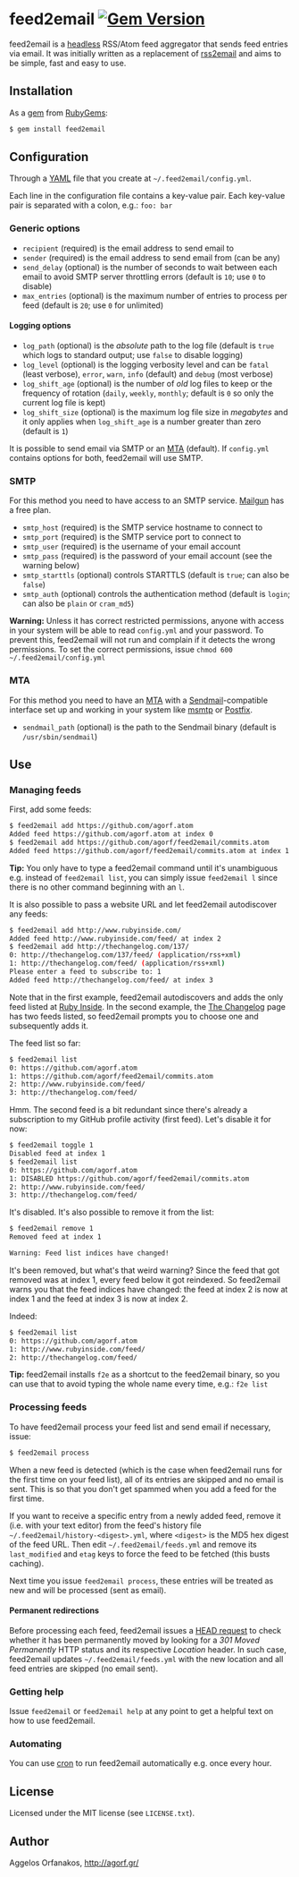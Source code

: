 # feed2email [![Gem Version](https://badge.fury.io/rb/feed2email.svg)](http://badge.fury.io/rb/feed2email)

feed2email is a [headless][] RSS/Atom feed aggregator that sends feed entries
via email. It was initially written as a replacement of [rss2email][] and aims
to be simple, fast and easy to use.

[headless]: http://en.wikipedia.org/wiki/Headless_software
[rss2email]: http://www.allthingsrss.com/rss2email/

## Installation

As a [gem][] from [RubyGems][]:

~~~ sh
$ gem install feed2email
~~~

[gem]: http://rubygems.org/gems/feed2email
[RubyGems]: http://rubygems.org/

## Configuration

Through a [YAML][] file that you create at `~/.feed2email/config.yml`.

[YAML]: http://en.wikipedia.org/wiki/YAML

Each line in the configuration file contains a key-value pair. Each key-value
pair is separated with a colon, e.g.: `foo: bar`

### Generic options

* `recipient` (required) is the email address to send email to
* `sender` (required) is the email address to send email from (can be any)
* `send_delay` (optional) is the number of seconds to wait between each email to
  avoid SMTP server throttling errors (default is `10`; use `0` to disable)
* `max_entries` (optional) is the maximum number of entries to process per feed
  (default is `20`; use `0` for unlimited)

#### Logging options

* `log_path` (optional) is the _absolute_ path to the log file (default is
  `true` which logs to standard output; use `false` to disable logging)
* `log_level` (optional) is the logging verbosity level and can be `fatal`
  (least verbose), `error`, `warn`, `info` (default) and `debug` (most verbose)
* `log_shift_age` (optional) is the number of _old_ log files to keep or the
  frequency of rotation (`daily`, `weekly`, `monthly`; default is `0` so only
  the current log file is kept)
* `log_shift_size` (optional) is the maximum log file size in _megabytes_ and it
  only applies when `log_shift_age` is a number greater than zero (default is
  `1`)

It is possible to send email via SMTP or an [MTA][] (default). If `config.yml`
contains options for both, feed2email will use SMTP.

[MTA]: http://en.wikipedia.org/wiki/Message_transfer_agent

### SMTP

For this method you need to have access to an SMTP service. [Mailgun][] has a
free plan.

* `smtp_host` (required) is the SMTP service hostname to connect to
* `smtp_port` (required) is the SMTP service port to connect to
* `smtp_user` (required) is the username of your email account
* `smtp_pass` (required) is the password of your email account (see the warning
   below)
* `smtp_starttls` (optional) controls STARTTLS (default is `true`; can also be
  `false`)
* `smtp_auth` (optional) controls the authentication method (default is `login`;
   can also be `plain` or `cram_md5`)

**Warning:** Unless it has correct restricted permissions, anyone with access in
your system will be able to read `config.yml` and your password. To prevent
this, feed2email will not run and complain if it detects the wrong permissions.
To set the correct permissions, issue `chmod 600 ~/.feed2email/config.yml`

[Mailgun]: http://www.mailgun.com/

### MTA

For this method you need to have an [MTA][] with a [Sendmail][]-compatible
interface set up and working in your system like [msmtp][] or [Postfix][].

* `sendmail_path` (optional) is the path to the Sendmail binary (default is
  `/usr/sbin/sendmail`)

[Sendmail]: http://en.wikipedia.org/wiki/Sendmail
[msmtp]: http://msmtp.sourceforge.net/
[Postfix]: http://en.wikipedia.org/wiki/Postfix_(software)

## Use

### Managing feeds

First, add some feeds:

~~~ sh
$ feed2email add https://github.com/agorf.atom
Added feed https://github.com/agorf.atom at index 0
$ feed2email add https://github.com/agorf/feed2email/commits.atom
Added feed https://github.com/agorf/feed2email/commits.atom at index 1
~~~

**Tip:** You only have to type a feed2email command until it's unambiguous e.g.
instead of `feed2email list`, you can simply issue `feed2email l` since there is
no other command beginning with an `l`.

It is also possible to pass a website URL and let feed2email autodiscover any
feeds:

~~~ sh
$ feed2email add http://www.rubyinside.com/
Added feed http://www.rubyinside.com/feed/ at index 2
$ feed2email add http://thechangelog.com/137/
0: http://thechangelog.com/137/feed/ (application/rss+xml)
1: http://thechangelog.com/feed/ (application/rss+xml)
Please enter a feed to subscribe to: 1
Added feed http://thechangelog.com/feed/ at index 3
~~~

Note that in the first example, feed2email autodiscovers and adds the only feed
listed at [Ruby Inside](http://www.rubyinside.com/). In the second example, the
[The Changelog](http://thechangelog.com/) page has two feeds listed, so
feed2email prompts you to choose one and subsequently adds it.

The feed list so far:

~~~ sh
$ feed2email list
0: https://github.com/agorf.atom
1: https://github.com/agorf/feed2email/commits.atom
2: http://www.rubyinside.com/feed/
3: http://thechangelog.com/feed/
~~~

Hmm. The second feed is a bit redundant since there's already a subscription to
my GitHub profile activity (first feed). Let's disable it for now:

~~~ sh
$ feed2email toggle 1
Disabled feed at index 1
$ feed2email list
0: https://github.com/agorf.atom
1: DISABLED https://github.com/agorf/feed2email/commits.atom
2: http://www.rubyinside.com/feed/
3: http://thechangelog.com/feed/
~~~

It's disabled. It's also possible to remove it from the list:

~~~ sh
$ feed2email remove 1
Removed feed at index 1

Warning: Feed list indices have changed!
~~~

It's been removed, but what's that weird warning? Since the feed that got
removed was at index 1, every feed below it got reindexed. So feed2email warns
you that the feed indices have changed: the feed at index 2 is now at index 1
and the feed at index 3 is now at index 2.

Indeed:

~~~ sh
$ feed2email list
0: https://github.com/agorf.atom
1: http://www.rubyinside.com/feed/
2: http://thechangelog.com/feed/
~~~

**Tip:** feed2email installs `f2e` as a shortcut to the feed2email binary, so
you can use that to avoid typing the whole name every time, e.g.: `f2e list`

### Processing feeds

To have feed2email process your feed list and send email if necessary, issue:

~~~ sh
$ feed2email process
~~~

When a new feed is detected (which is the case when feed2email runs for the
first time on your feed list), all of its entries are skipped and no email is
sent. This is so that you don't get spammed when you add a feed for the first
time.

If you want to receive a specific entry from a newly added feed, remove it (i.e.
with your text editor) from the feed's history file
`~/.feed2email/history-<digest>.yml`, where `<digest>` is the MD5 hex digest of
the feed URL. Then edit `~/.feed2email/feeds.yml` and remove its `last_modified`
and `etag` keys to force the feed to be fetched (this busts caching).

Next time you issue `feed2email process`, these entries will be treated as new
and will be processed (sent as email).

#### Permanent redirections

Before processing each feed, feed2email issues a [HEAD request][] to check
whether it has been permanently moved by looking for a _301 Moved Permanently_
HTTP status and its respective _Location_ header. In such case, feed2email
updates `~/.feed2email/feeds.yml` with the new location and all feed entries are
skipped (no email sent).

[HEAD request]: http://en.wikipedia.org/wiki/Hypertext_Transfer_Protocol#Request_methods

### Getting help

Issue `feed2email` or `feed2email help` at any point to get a helpful text on
how to use feed2email.

### Automating

You can use [cron][] to run feed2email automatically e.g. once every hour.

[cron]: http://en.wikipedia.org/wiki/Cron

## License

Licensed under the MIT license (see `LICENSE.txt`).

## Author

Aggelos Orfanakos, <http://agorf.gr/>
